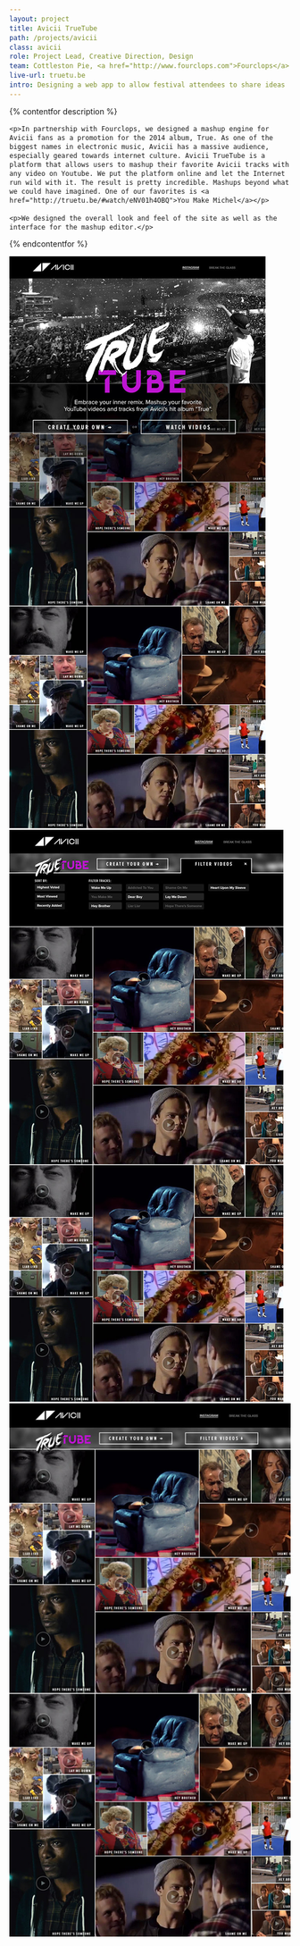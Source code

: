 ```yaml
---
layout: project
title: Avicii TrueTube
path: /projects/avicii
class: avicii
role: Project Lead, Creative Direction, Design
team: Cottleston Pie, <a href="http://www.fourclops.com">Fourclops</a>
live-url: truetu.be
intro: Designing a web app to allow festival attendees to share ideas  
---
```

{% contentfor description %}
	
	<p>In partnership with Fourclops, we designed a mashup engine for Avicii fans as a promotion for the 2014 album, True. As one of the biggest names in electronic music, Avicii has a massive audience, especially geared towards internet culture. Avicii TrueTube is a platform that allows users to mashup their favorite Avicii tracks with any video on Youtube. We put the platform online and let the Internet run wild with it. The result is pretty incredible. Mashups beyond what we could have imagined. One of our favorites is <a href="http://truetu.be/#watch/eNV01h4OBQ">You Make Michel</a></p>

	<p>We designed the overall look and feel of the site as well as the interface for the mashup editor.</p>

{% endcontentfor %}
<section class="project-description">
	<div class="hero">	
		<div class="container">
			<div class="project-example ipad">
				<div class="screen-wrap">
					<img src="/img/projects/avicii/avicii-home.jpg" alt="" />
				</div>
			</div>
			<!-- <div class="project-example iphone">
				<div class="screen-wrap">
					<img src="/img/projects/the-feast/the-feast-mobile.jpg" alt="" />
				</div>
			</div>
		</div> -->
	</div>
	</div>
</section>
<section class="project-expanded dual-screen">
	<div class="container">
		<div class="screen screen-1">
			<img src="/img/projects/avicii/avicii-expanded.jpg" alt="Avicii expanded search" />
		</div>
		<div class="screen screen-2">
			<img src="/img/projects/avicii/avicii-small-header.jpg" alt="Avicii Results" />
		</div>
	</div>
</section>